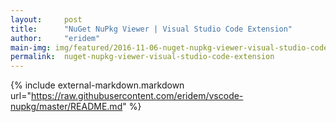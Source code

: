 ```yaml
---
layout:     post
title:      "NuGet NuPkg Viewer | Visual Studio Code Extension"
author:     "eridem"
main-img: img/featured/2016-11-06-nuget-nupkg-viewer-visual-studio-code-extension.jpg
permalink:  nuget-nupkg-viewer-visual-studio-code-extension
---
```


{% include external-markdown.markdown url="https://raw.githubusercontent.com/eridem/vscode-nupkg/master/README.md" %}